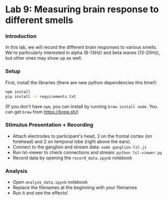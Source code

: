 # Lab 9: Measuring brain response to different smells

### Introduction
In this lab, we will record the different brain responses to various smells. We're particularly interested in alpha (8-13Hz) and beta waves (13-20Hz), but other ones may show up as well. 

### Setup

First, install the libraries (there are new python dependencies this time!):
``` bash
npm install
pip install -r requirements.txt
```

(If you don't have `npm`, you can install by running `brew install node`. You can get `brew` from https://brew.sh/)

### Stimulus Presentation + Recording

- Attach electrodes to participant's head, 2 on the frontal cortex (on forehead) and 2 on temporal lobe (right above the ears).
- Connect to the ganglion and stream data: `node ganglion-lsl.js`
- Run lsl-viewer to check connections and stream: `python lsl-viewer.py`
- Record data by opening the `record_data.ipynb` notebook

### Analysis

- Open `analyze_data.ipynb` notebook
- Replace the filenames at the beginning with your filenames
- Run it and see the effects!
